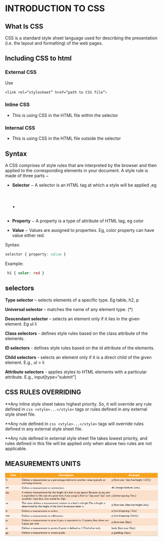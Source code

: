 # INTRODUCTION TO CSS

## What Is CSS

CSS is a standard style sheet language used for describing the presentation (i.e. the layout and formatting) of the web pages.

## Including CSS to html

### External CSS​

Use

```css
<link rel=“stylesheet” href=“path to CSS file”>
```

### Inline CSS​

- This is using CSS in the HTML file within the selector​

### Internal CSS​

- This is using CSS in the HTML file outside the selector​

## Syntax

A CSS comprises of style rules that are interpreted by the browser and then applied to the corresponding elements in your document. A style rule is made of three parts −​

- **Selector** − A selector is an HTML tag at which a style will be applied ,eg <h1>.​

- **Property** − A property is a type of attribute of HTML tag, eg color​

- **Value** − Values are assigned to properties. Eg, color property can have value either red.​

Syntax:

```css
selector { property: value }​
```

Example:

```css
 h1 { color: red }​
```

## selectors

**Type selector** – selects elements of a specific type. Eg table, h2,  p​

**Universal selector** – matches the name of any element type.  (*)​

**Descendant selector** – selects an element only if it lies in the given element. Eg ul li​

**Class selectors** - defines style rules based on the class attribute of the elements. ​

**ID selectors** - defines style rules based on the id attribute of the elements.​

**Child selectors** - selects an element only if it is a direct child of the given element. E.g., ul > li​

**Attribute selectors** -  applies styles to HTML elements with a particular attribute. E.g., input[type=“submit”]

## CSS RULES OVERRIDING​

**Any inline style sheet takes highest priority. So, it will override any rule defined in ```css <style>...</style>``` tags or rules defined in any external style sheet file.​

**Any rule defined in ```css <style>...</style>``` tags will override rules defined in any external style sheet file.​

**Any rule defined in external style sheet file takes lowest priority, and rules defined in this file will be applied only when above two rules are not applicable.

## MEASUREMENTS UNITS​

​![css measurements](/images/measurements.png)
